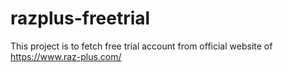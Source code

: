 # razplus-freetrial

This project is to fetch free trial account from official website of <https://www.raz-plus.com/>